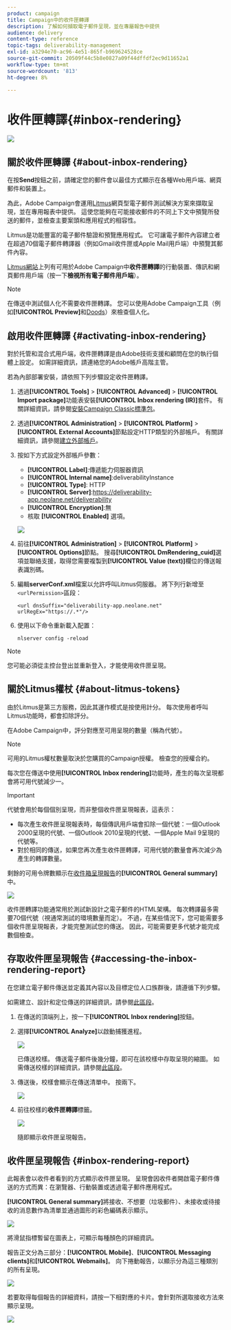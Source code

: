 ```yaml
---
product: campaign
title: Campaign中的收件匣轉譯
description: 了解如何擷取電子郵件呈現，並在專屬報告中提供
audience: delivery
content-type: reference
topic-tags: deliverability-management
exl-id: a3294e70-ac96-4e51-865f-b969624528ce
source-git-commit: 20509f44c5b8e0827a09f44dffdf2ec9d11652a1
workflow-type: tm+mt
source-wordcount: '813'
ht-degree: 8%

---
```


# 收件匣轉譯{#inbox-rendering}

![](../../assets/common.svg)

## 關於收件匣轉譯 {#about-inbox-rendering}

在按&#x200B;**Send**&#x200B;按鈕之前，請確定您的郵件會以最佳方式顯示在各種Web用戶端、網頁郵件和裝置上。

為此，Adobe Campaign會運用[Litmus](https://litmus.com/email-testing)網頁型電子郵件測試解決方案來擷取呈現，並在專用報表中提供。 這使您能夠在可能接收郵件的不同上下文中預覽所發送的郵件，並檢查主要案頭和應用程式的相容性。

Litmus是功能豐富的電子郵件驗證和預覽應用程式。 它可讓電子郵件內容建立者在超過70個電子郵件轉譯器（例如Gmail收件匣或Apple Mail用戶端）中預覽其郵件內容。

[Litmus網站](https://litmus.com/email-testing)上列有可用於Adobe Campaign中&#x200B;**收件匣轉譯**&#x200B;的行動裝置、傳訊和網頁郵件用戶端（按一下&#x200B;**檢視所有電子郵件用戶端**）。

>[!NOTE]
>
>在傳送中測試個人化不需要收件匣轉譯。 您可以使用Adobe Campaign工具（例如&#x200B;**[!UICONTROL Preview]**&#x200B;和[Doods](steps-validating-the-delivery.md#sending-a-proof)）來檢查個人化。

## 啟用收件匣轉譯 {#activating-inbox-rendering}

對於托管和混合式用戶端，收件匣轉譯是由Adobe技術支援和顧問在您的執行個體上設定。 如需詳細資訊，請連絡您的Adobe帳戶高階主管。

若為內部部署安裝，請依照下列步驟設定收件匣轉譯。

1. 透過&#x200B;**[!UICONTROL Tools]** > **[!UICONTROL Advanced]** > **[!UICONTROL Import package]**&#x200B;功能表安裝&#x200B;**[!UICONTROL Inbox rendering (IR)]**&#x200B;套件。 有關詳細資訊，請參閱[安裝Campaign Classic標準包](../../installation/using/installing-campaign-standard-packages.md)。
1. 透過&#x200B;**[!UICONTROL Administration]** > **[!UICONTROL Platform]** > **[!UICONTROL External Accounts]**&#x200B;節點設定HTTP類型的外部帳戶。 有關詳細資訊，請參閱[建立外部帳戶](../../installation/using/external-accounts.md#creating-an-external-account)。
1. 按如下方式設定外部帳戶參數：
   * **[!UICONTROL Label]**:傳遞能力伺服器資訊
   * **[!UICONTROL Internal name]**:deliverabilityInstance
   * **[!UICONTROL Type]**: HTTP
   * **[!UICONTROL Server]**:https://deliverability-app.neolane.net/deliverability
   * **[!UICONTROL Encryption]**:無
   * 核取 **[!UICONTROL Enabled]** 選項。

   ![](assets/s_tn_inbox_rendering_external-account.png)

1. 前往&#x200B;**[!UICONTROL Administration]** > **[!UICONTROL Platform]** > **[!UICONTROL Options]**&#x200B;節點。 搜尋&#x200B;**[!UICONTROL DmRendering_cuid]**&#x200B;選項並聯絡支援，取得您需要複製到&#x200B;**[!UICONTROL Value (text)]**&#x200B;欄位的傳送報表識別碼。
1. 編輯&#x200B;**serverConf.xml**&#x200B;檔案以允許呼叫Litmus伺服器。 將下列行新增至`<urlPermission>`區段：

   ```
   <url dnsSuffix="deliverability-app.neolane.net" urlRegEx="https://.*"/>
   ```

1. 使用以下命令重新載入配置：

   ```
   nlserver config -reload
   ```

>[!NOTE]
>
>您可能必須從主控台登出並重新登入，才能使用收件匣呈現。

## 關於Litmus權杖 {#about-litmus-tokens}

由於Litmus是第三方服務，因此其運作模式是按使用計分。 每次使用者呼叫Litmus功能時，都會扣除評分。

在Adobe Campaign中，評分對應至可用呈現的數量（稱為代號）。

>[!NOTE]
>
>可用的Litmus權杖數量取決於您購買的Campaign授權。 檢查您的授權合約。

每次您在傳送中使用&#x200B;**[!UICONTROL Inbox rendering]**&#x200B;功能時，產生的每次呈現都會將可用代號減少一。

>[!IMPORTANT]
>
>代號會用於每個個別呈現，而非整個收件匣呈現報表，這表示：
>
>* 每次產生收件匣呈現報表時，每個傳訊用戶端會扣除一個代號：一個Outlook 2000呈現的代號、一個Outlook 2010呈現的代號、一個Apple Mail 9呈現的代號等。
>* 對於相同的傳送，如果您再次產生收件匣轉譯，可用代號的數量會再次減少為產生的轉譯數量。

>


剩餘的可用令牌數顯示在[收件箱呈現報告](#inbox-rendering-report)的&#x200B;**[!UICONTROL General summary]**&#x200B;中。

![](assets/s_tn_inbox_rendering_tokens.png)

收件匣轉譯功能通常用於測試新設計之電子郵件的HTML架構。 每次轉譯最多需要70個代號（視通常測試的環境數量而定）。 不過，在某些情況下，您可能需要多個收件匣呈現報表，才能完整測試您的傳送。 因此，可能需要更多代號才能完成數個檢查。

## 存取收件匣呈現報告 {#accessing-the-inbox-rendering-report}

在您建立電子郵件傳送並定義其內容以及目標定位人口族群後，請遵循下列步驟。

如需建立、設計和定位傳送的詳細資訊，請參閱[此區段](about-email-channel.md)。

1. 在傳送的頂端列上，按一下&#x200B;**[!UICONTROL Inbox rendering]**&#x200B;按鈕。
1. 選擇&#x200B;**[!UICONTROL Analyze]**&#x200B;以啟動捕獲進程。

   ![](assets/s_tn_inbox_rendering_button.png)

   已傳送校樣。 傳送電子郵件後幾分鐘，即可在該校樣中存取呈現的縮圖。 如需傳送校樣的詳細資訊，請參閱[此區段](steps-validating-the-delivery.md#sending-a-proof)。

1. 傳送後，校樣會顯示在傳送清單中。 按兩下。

   ![](assets/s_tn_inbox_rendering_delivery_list.png)

1. 前往校樣的&#x200B;**收件匣轉譯**&#x200B;標籤。

   ![](assets/s_tn_inbox_rendering_tab.png)

   隨即顯示收件匣呈現報告。

## 收件匣呈現報告 {#inbox-rendering-report}

此報表會以收件者看到的方式顯示收件匣呈現。 呈現會因收件者開啟電子郵件傳送的方式而異：在瀏覽器、行動裝置或透過電子郵件應用程式。

**[!UICONTROL General summary]**&#x200B;將接收、不想要（垃圾郵件）、未接收或待接收的消息數作為清單並通過圖形的彩色編碼表示顯示。

![](assets/s_tn_inbox_rendering_summary.png)

將滑鼠指標暫留在圖表上，可顯示每種顏色的詳細資訊。

報告正文分為三部分：**[!UICONTROL Mobile]**、**[!UICONTROL Messaging clients]**&#x200B;和&#x200B;**[!UICONTROL Webmails]**。 向下捲動報告，以顯示分為這三種類別的所有呈現。

![](assets/s_tn_inbox_rendering_report.png)

若要取得每個報告的詳細資料，請按一下相對應的卡片。會針對所選取接收方法來顯示呈現。

![](assets/s_tn_inbox_rendering_example.png)
